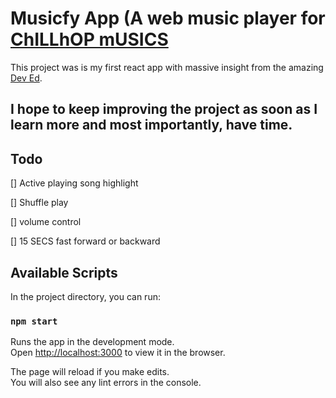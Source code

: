 # Musicfy App (A web music player for [ChILLhOP mUSICS](https://chillhop.com/)

This project was is my first react app with massive insight from the amazing [Dev Ed](https://github.com/developedbyed/music-player-react).

## I hope to keep improving the project as soon as I learn more and most importantly, have time.

## Todo

[] Active playing song highlight

[] Shuffle play

[] volume control

[] 15 SECS fast forward or backward

## Available Scripts

In the project directory, you can run:

### `npm start`

Runs the app in the development mode.\
Open [http://localhost:3000](http://localhost:3000) to view it in the browser.

The page will reload if you make edits.\
You will also see any lint errors in the console.

